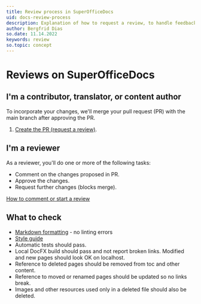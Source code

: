 ```yaml
---
title: Review process in SuperOfficeDocs
uid: docs-review-process
description: Explanation of how to request a review, to handle feedback and suggested changes, and to review someone else's contributions on SuperOfficeDocs.
author: Bergfrid Dias
so.date: 11.14.2022
keywords: review
so.topic: concept
---
```


# Reviews on SuperOfficeDocs

## I'm a contributor, translator, or content author

To incorporate your changes, we'll merge your pull request (PR) with the main branch after approving the PR.

1. [Create the PR (request a review)][1].

## I'm a reviewer

As a reviewer, you'll do one or more of the following tasks:

* Comment on the changes proposed in PR.
* Approve the changes.
* Request further changes (blocks merge).

[How to comment or start a review][4]

## What to check

* [Markdown formatting][2] - no linting errors
* [Style guide][3]
* Automatic tests should pass.
* Local DocFX build should pass and not report broken links. Modified and new pages should look OK on localhost.
* Reference to deleted pages should be removed from toc and other content.
* Reference to moved or renamed pages should be updated so no links break.
* Images and other resources used only in a deleted file should also be deleted.

<!-- Referenced links -->
[1]: request-review.md
[2]: ../style-guide/index.md
[3]: ../markdown-guide/index.md
[4]: check-changes.md

<!-- Referenced images -->
